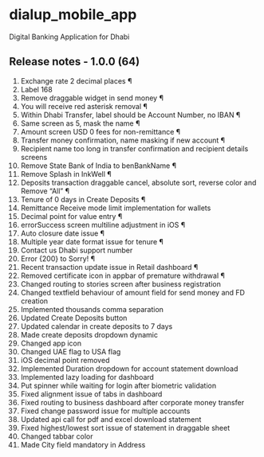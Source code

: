 # dialup_mobile_app

Digital Banking Application for Dhabi

## Release notes - 1.0.0 (64)

1. Exchange rate 2 decimal places ¶
2. Label 168
3. Remove draggable widget in send money ¶
4. You will receive red asterisk removal ¶
5. Within Dhabi Transfer, label should be Account Number, no IBAN ¶
6. Same screen as 5, mask the name ¶
7. Amount screen USD 0 fees for non-remittance ¶
8. Transfer money confirmation, name masking if new account ¶
9. Recipient name too long in transfer confirmation and recipient details screens
10. Remove State Bank of India to benBankName ¶
11. Remove Splash in InkWell ¶
12. Deposits transaction draggable cancel, absolute sort, reverse color and Remove “All” ¶
13. Tenure of 0 days in Create Deposits ¶
14. Remittance Receive mode limit implementation for wallets
15. Decimal point for value entry ¶
16. errorSuccess screen multiline adjustment in iOS ¶
17. Auto closure date issue ¶
18. Multiple year date format issue for tenure ¶
19. Contact us Dhabi support number
20. Error {200} to Sorry! ¶
21. Recent transaction update issue in Retail dashboard ¶
22. Removed certificate icon in appbar of premature withdrawal ¶
23. Changed routing to stories screen after business registration
24. Changed textfield behaviour of amount field for send money and FD creation
25. Implemented thousands comma separation
26. Updated Create Deposits button
27. Updated calendar in create deposits to 7 days
28. Made create deposits dropdown dynamic
29. Changed app icon
30. Changed UAE flag to USA flag
31. iOS decimal point removed
32. Implemented Duration dropdown for account statement download
33. Implemented lazy loading for dashboard
34. Put spinner while waiting for login after biometric validation
35. Fixed alignment issue of tabs in dashboard
36. Fixed routing to business dashboard after corporate money transfer
37. Fixed change password issue for multiple accounts
38. Updated api call for pdf and excel download statement
39. Fixed highest/lowest sort issue of statement in draggable sheet
40. Changed tabbar color
41. Made City field mandatory in Address
